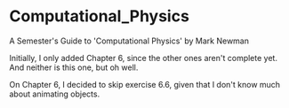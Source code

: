 # Computational_Physics
A Semester's Guide to 'Computational Physics' by Mark Newman

Initially, I only added Chapter 6, since the other ones aren't complete yet. And neither is this one, but oh well.

On Chapter 6, I decided to skip exercise 6.6, given that I don't know much about animating objects.
